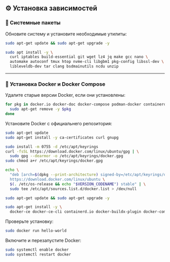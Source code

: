 ## ⚙️ Установка зависимостей

### 🧱 Системные пакеты

Обновите систему и установите необходимые утилиты:

```bash
sudo apt-get update && sudo apt-get upgrade -y

sudo apt install -y \
  curl iptables build-essential git wget lz4 jq make gcc nano \
  automake autoconf tmux htop nvme-cli libgbm1 pkg-config libssl-dev \
  libleveldb-dev tar clang bsdmainutils ncdu unzip
````

---

### 🐳 Установка Docker и Docker Compose

Удалите старые версии Docker, если они установлены:

```bash
for pkg in docker.io docker-doc docker-compose podman-docker containerd runc; do 
  sudo apt-get remove -y $pkg
done
```

Установите Docker с официальнего репозитория:

```bash
sudo apt-get update
sudo apt-get install -y ca-certificates curl gnupg

sudo install -m 0755 -d /etc/apt/keyrings
curl -fsSL https://download.docker.com/linux/ubuntu/gpg | \
  sudo gpg --dearmor -o /etc/apt/keyrings/docker.gpg
sudo chmod a+r /etc/apt/keyrings/docker.gpg

echo \
  "deb [arch=$(dpkg --print-architecture) signed-by=/etc/apt/keyrings/docker.gpg] \
  https://download.docker.com/linux/ubuntu \
  $(. /etc/os-release && echo "$VERSION_CODENAME") stable" | \
  sudo tee /etc/apt/sources.list.d/docker.list > /dev/null

sudo apt-get update && sudo apt-get upgrade -y

sudo apt-get install -y \
  docker-ce docker-ce-cli containerd.io docker-buildx-plugin docker-compose-plugin
```

Проверьте установку:

```bash
sudo docker run hello-world
```

Включите и перезапустите Docker:

```bash
sudo systemctl enable docker
sudo systemctl restart docker
```


